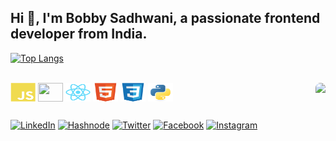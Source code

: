 ## Hi 👋, I'm Bobby Sadhwani, a passionate frontend developer from India.

  
  [![Top Langs](https://github-readme-stats.vercel.app/api/top-langs/?username=Bobby-coder&layout=compact&theme=midnight-purple)](https://github.com/Bobby-coder/github-readme-stats)
 
<div style="display: inline_block"><br>
   
  <img align="center"  height="30" width="40" src="https://raw.githubusercontent.com/devicons/devicon/master/icons/javascript/javascript-plain.svg">
  <img align="center"  height="30" width="40" src="https://www.svgrepo.com/show/354431/tailwindcss-icon.svg">
  <img align="center"  height="30" width="40" src="https://raw.githubusercontent.com/devicons/devicon/master/icons/react/react-original.svg">
  <img align="center"  height="30" width="40" src="https://raw.githubusercontent.com/devicons/devicon/master/icons/html5/html5-original.svg">
  <img align="center"  height="30" width="40" src="https://raw.githubusercontent.com/devicons/devicon/master/icons/css3/css3-original.svg">
  <img align="center"  height="30" width="40" src="https://raw.githubusercontent.com/devicons/devicon/master/icons/python/python-original.svg">
  <img align="right"  height="150" style="border-radius:50px;" src="https://camo.githubusercontent.com/683e2187241c641430216c864ce93fc5a0e0dfb232c5a01d1c54b54d63aa8cb2/68747470733a2f2f63646e2e6472696262626c652e636f6d2f75736572732f313136323037372f73637265656e73686f74732f333834383931342f70726f6772616d6d65722e676966?width=676&height=676">
  
</div>
  
  ##
 <a href = "https://www.linkedin.com/in/bobby-sadhwani">![LinkedIn](https://img.shields.io/badge/linkedin-%230077B5.svg?style=for-the-badge&logo=linkedin&logoColor=white)</a> 
 <a href = "https://bobby-sadhwani.hashnode.dev/">![Hashnode](https://img.shields.io/badge/Hashnode-2962FF?style=for-the-badge&logo=hashnode&logoColor=white)</a>
 <a href = "https://twitter.com/BOBBY__SADHWANI">![Twitter](https://img.shields.io/badge/Twitter-%231DA1F2.svg?style=for-the-badge&logo=Twitter&logoColor=white)</a>
 <a href = "https://twitter.com/BOBBY__SADHWANI">![Facebook](https://img.shields.io/badge/Facebook-%231877F2.svg?style=for-the-badge&logo=Facebook&logoColor=white)</a>
 <a href = "https://twitter.com/BOBBY__SADHWANI">![Instagram](https://img.shields.io/badge/Instagram-%23E4405F.svg?style=for-the-badge&logo=Instagram&logoColor=white)</a>

